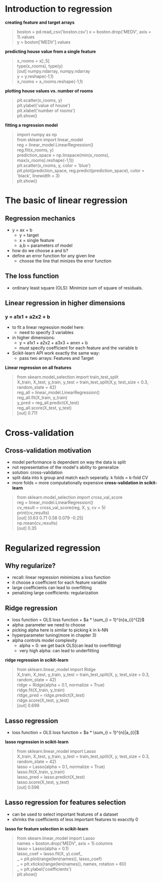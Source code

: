 # Introduction to regression
__creating feature and target arrays__
> boston = pd.read_csv('boston.csv')
> x = boston.drop('MEDV', axis = 1).values  
> y = boston['MEDV'].values

__predicting house value from a single feature__
> x_rooms = x[:,5]  
> type(x_rooms), type(y)  
> [out] numpy.ndarray, numpy.ndarray  
> y = y.reshape(-1,1)  
> x_rooms = x_rooms.reshape(-1,1)

__plotting house values vs. number of rooms__
> plt.scatter(x_rooms, y)  
> plt.ylabel('value of house')  
> plt.xlabel('number of rooms')  
> plt.show()  

__fitting a regression model__
> import numpy as np  
> from sklearn import linear_model  
> reg = linear_model.LinearRegression()  
> reg.fit(x_rooms, y)  
> prediction_space = np.linspace(min(x_rooms), max(x_rooms).reshape(-1,1))  
> plt.scatter(x_rooms, y, color = 'blue')  
> plt.plot(prediction_space, reg.predict(prediction_space), color = 'black', linewidth = 3)  
> plt.show()

# The basic of linear regression
## Regression mechanics
- y = ax + b  
  - y = target
  - x = single feature
  - a,b = parameters of model
- how do we choose a and b?
- define an error function for any given line
  - choose the line that minizes the error function

## The loss function
- ordinary least square (OLS): Minimize sum of square of residuals.

## Linear regression in higher dimensions
### y = a1x1 + a2x2 + b
- to fit a linear regression model here:
  - need to specify 3 variables
- in higher dimensions:
  - y = a1x1 + a2x2 + a3x3 + anxn + b
  - must specify coefficient for each feature and the variable b
- Scikit-learn API work exactly the same way:
  - pass two arrays: Features and Target

__Linear regression on all features__
> from skearn.model_selection import train_test_split  
> X_train, X_test, y_train, y_test = train_test_split(X,y, test_size = 0.3, random_state = 42)  
> reg_all = linear_model.LinearRegression()  
> reg_all.fit(X_train, y_train)  
> y_pred = reg_all.predict(X_test)  
> reg_all.score(X_test, y_test)  
> [out]  0.711

# Cross-validation
## Cross-validation motivation
- model performance is dependent on way the data is split
- not representative of the model's ability to generalize 
- solution: cross-validation
- split data into k group and match each seperatly. k folds = k-fold CV
- more folds = more computationally expensive
__cross-validation in scikit-learn__
> from sklearn.model_selection import cross_val_score  
> reg = linear_model.LinearRegression()  
> cv_result = cross_val_score(reg, X, y, cv = 5)  
> print(cv_results)  
> [out] [0.63 0.71 0.58 0.079 -0.25]  
> np.mean(cv_results)  
> [out] 0.35

# Regularized regression
## Why regularize?
- recall: linear regression minimizes a loss function
- it choose a coefficient for each feature variable
- large coefficients can lead to overfitting
- penalizing large coefficients: regularization

## Ridge regression
- loss function = OLS loss function + $a * \sum_{i = 1}^{n}a_{i}^{2}$
- alpha: parameter we need to choose
- picking alpha here is similar to picking k in k-NN
- hyperparameter tuning(more in chapter 3)  
- alpha controls model complexity
  - alpha = 0: we get back OLS(can lead to overfitting)
  - very high alpha: can lead to underfitting

__ridge regression in scikit-learn__
> from sklearn.linear_model import Ridge  
> X_train, X_test, y_train, y_test = train_test_split(X, y, test_size = 0.3, random_state = 42)  
> ridge = Ridge(alpha = 0.1, normalize = True)  
> ridge.fit(X_train, y_train)  
> ridge_pred = ridge.predict(X_test)  
> ridge.score(X_test, y_test)  
> [out] 0.699  

## Lasso regression
- loss function = OLS loss function + $a * \sum_{i = 1}^{n}|a_{i}|$

__lasso regression in scikit-learn__
> from sklearn.linear_model import Lasso  
> X_train, X_test, y_train, y_test = train_test_split(X, y, test_size = 0.3, random_state = 42)  
> lasso = Lasso(alpha = 0.1, normalize = True)  
> lasso.fit(X_train, y_train)  
> lasso_pred = lasso.predict(X_test)  
> lasso.score(X_test, y_test)  
> [out] 0.598

## Lasso regression for features selection
- can be used to select important features of a dataset
- shrinks the coefficients of less important features to exacctly 0

__lasso for feature selection in scikit-learn__
> from skearn.linear_model import Lasso  
> names = boston.drop('MEDV', axis = 1).columns  
> lasso = Lasso(alpha = 0.1)  
> lasso_coef = lasso.fit(X, y).coef_  
> _ = plt.plot(range(len(names)), lasso_coef)  
> _ = plt.xticks(range(len(names)), names, rotation = 60)  
> _ = plt.ylabel('coefficients')  
> plt.show()